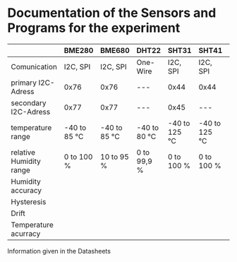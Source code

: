 Documentation of the Sensors and Programs for the experiment
===
||BME280|BME680|DHT22|SHT31|SHT41|SHT85|
|---|---|---|---|---|---|---|
|Comunication|I2C, SPI|I2C, SPI|One-Wire|I2C, SPI|I2C, SPI|I2C, SPI|
|primary I2C-Adress|0x76|0x76|---|0x44|0x44|0x44|
|secondary I2C-Adress|0x77|0x77|---|0x45|---|---|
|temperature range|-40 to 85 °C|-40 to 85 °C|-40 to 80 °C|-40 to 125 °C|-40 to 125 °C|n.g.|
|relative Humidity range|0 to 100 %|10 to 95 %|0 to 99,9 %|0 to 100 %|0 to 100 %|0 to 100 %|
|Humidity accuracy|||||||
|Hysteresis|||||||
|Drift||||||||
|Temperature acurracy|||||||
Information given in the Datasheets
